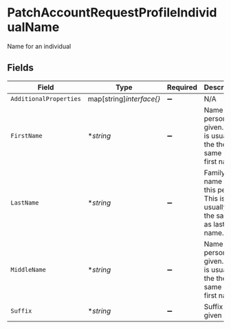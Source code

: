 # PatchAccountRequestProfileIndividualName

Name for an individual


## Fields

| Field                                                                   | Type                                                                    | Required                                                                | Description                                                             | Example                                                                 |
| ----------------------------------------------------------------------- | ----------------------------------------------------------------------- | ----------------------------------------------------------------------- | ----------------------------------------------------------------------- | ----------------------------------------------------------------------- |
| `AdditionalProperties`                                                  | map[string]*interface{}*                                                | :heavy_minus_sign:                                                      | N/A                                                                     |                                                                         |
| `FirstName`                                                             | **string*                                                               | :heavy_minus_sign:                                                      | Name this person was given. This is usually the the same as first name. | Amanda                                                                  |
| `LastName`                                                              | **string*                                                               | :heavy_minus_sign:                                                      | Family name of this person. This is usually the the same as last name.  | Yang                                                                    |
| `MiddleName`                                                            | **string*                                                               | :heavy_minus_sign:                                                      | Name this person was given. This is usually the the same as first name. | Amanda                                                                  |
| `Suffix`                                                                | **string*                                                               | :heavy_minus_sign:                                                      | Suffix of a given name                                                  | Jr                                                                      |